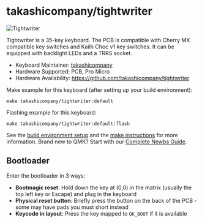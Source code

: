 # takashicompany/tightwriter

![Tightwriter](https://i.imgur.com/evVMdSRh.jpg)

Tightwriter is a 35-key keyboard.
The PCB is compatible with Cherry MX compatible key switches and Kailh Choc v1 key switches.
It can be equipped with backlight LEDs and a TRRS socket.

* Keyboard Maintainer: [takashicompany](https://github.com/takashicompany)
* Hardware Supported: PCB, Pro Micro
* Hardware Availability: https://github.com/takashicompany/tightwriter

Make example for this keyboard (after setting up your build environment):

    make takashicompany/tightwriter:default

Flashing example for this keyboard:

    make takashicompany/tightwriter:default:flash

See the [build environment setup](https://docs.qmk.fm/#/getting_started_build_tools) and the [make instructions](https://docs.qmk.fm/#/getting_started_make_guide) for more information. Brand new to QMK? Start with our [Complete Newbs Guide](https://docs.qmk.fm/#/newbs).

## Bootloader

Enter the bootloader in 3 ways:

* **Bootmagic reset**: Hold down the key at (0,0) in the matrix (usually the top left key or Escape) and plug in the keyboard
* **Physical reset button**: Briefly press the button on the back of the PCB - some may have pads you must short instead
* **Keycode in layout**: Press the key mapped to `QK_BOOT` if it is available
